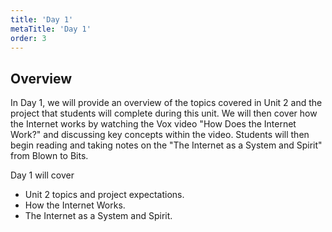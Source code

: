 ```yaml
---
title: 'Day 1'
metaTitle: 'Day 1'
order: 3
---
```


## Overview

In Day 1, we will provide an overview of the topics covered in Unit 2 and the project that students will complete during this unit. We will then cover how the Internet works by watching the Vox video "How Does the Internet Work?" and discussing key concepts within the video. Students will then begin reading and taking notes on the "The Internet as a System and Spirit" from Blown to Bits.

Day 1 will cover

* Unit 2 topics and project expectations.
* How the Internet Works.
* The Internet as a System and Spirit.